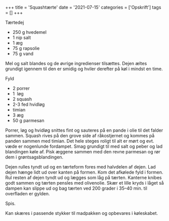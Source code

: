 +++
title = 'Squashtærte'
date = '2021-07-15'
categories = ['Opskrift']
tags = []
+++

Tærtedej

- 250 g hvedemel
- 1 nip salt
- 1 æg
- 75 g rapsolie
- 75 g vand

Mel og salt blandes og de øvrige ingredienser tilsættes. Dejen æltes grundigt igennem til den er smidig og hviler
derefter på køl i mindst en time.

Fyld

- 2 porrer
- 1  løg
- 2 squash
- 2-3 fed hvidløg
- timian
- 3 æg
- 50 g parmesan

Porrer, løg og hvidløg snittes fint og sauteres på en pande i olie til det falder sammen. Squash rives på den grove side
af råkostjernet og kommes på panden sammen med timian. Det hele steges roligt til alt er mørt og evt. væde er nogenlunde
fordampet. Smag grundigt til med salt og peber og lad blandingen køle af. Pisk æggene sammen med den revne parmesan og
rør dem i grøntsagsblandingen.

Dejen rulles tyndt ud og en tærteform fores med halvdelen af dejen. Lad dejen hænge lidt ud over kanten på formen. Kom
det afkølede fyld i formen. Rul resten af dejen tyndt ud og lægges som låg på tærten. Kanterne knibes godt sammen og
tærten pensles med olivenolie. Skær et lille kryds i låget så dampen kan slippe ud og bag tærten ved 200 grader i 35–40
min. til overfladen er gylden.

Spis.

Kan skæres i passende stykker til madpakken og opbevares i køleskabet.
